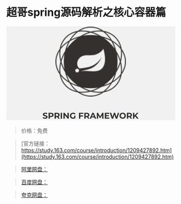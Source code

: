 # 超哥spring源码解析之核心容器篇

![img](../../../assets/study163/free/7f74657b1b814a51b04e5311a6879d57.png)

> 价格：免费

> [官方链接：https://study.163.com/course/introduction/1209427892.htm](https://study.163.com/course/introduction/1209427892.htm)

> [阿里网盘：]()

> [百度网盘：]()

> [夸克网盘：]()

